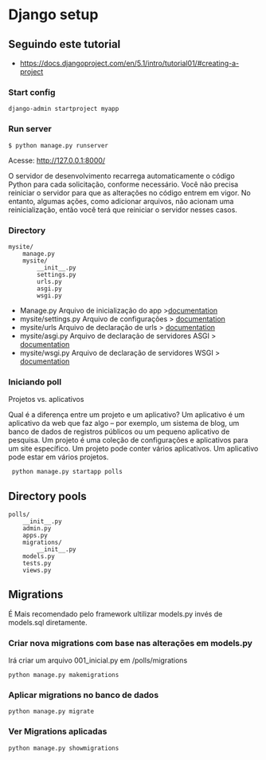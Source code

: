 # Django setup

## Seguindo este tutorial

- https://docs.djangoproject.com/en/5.1/intro/tutorial01/#creating-a-project

### Start config

```
django-admin startproject myapp

```

### Run server

```
$ python manage.py runserver

```
Acesse: http://127.0.0.1:8000/


O servidor de desenvolvimento recarrega automaticamente o código Python para cada solicitação, conforme necessário. Você não precisa reiniciar o servidor para que as alterações no código entrem em vigor. No entanto, algumas ações, como adicionar arquivos, não acionam uma reinicialização, então você terá que reiniciar o servidor nesses casos.

### Directory

``` shell
mysite/
    manage.py
    mysite/
        __init__.py
        settings.py
        urls.py
        asgi.py
        wsgi.py

```
- Manage.py  Arquivo de inicialização do app >[documentation](https://docs.djangoproject.com/en/5.1/ref/django-admin/)
- mysite/settings.py Arquivo de configurações  > [documentation](https://docs.djangoproject.com/en/5.1/topics/settings/)
- mysite/urls Arquivo de declaração de urls > [documentation](https://docs.djangoproject.com/en/5.1/topics/http/urls/)
- mysite/asgi.py Arquivo de declaração de servidores ASGI > [documentation](https://docs.djangoproject.com/en/5.1/howto/deployment/asgi/)
- mysite/wsgi.py Arquivo de declaração de servidores WSGI > [documentation](https://docs.djangoproject.com/en/5.1/howto/deployment/wsgi/)


### Iniciando poll

Projetos vs. aplicativos

Qual é a diferença entre um projeto e um aplicativo? Um aplicativo é um aplicativo da web que faz algo – por exemplo, um sistema de blog, um banco de dados de registros públicos ou um pequeno aplicativo de pesquisa. Um projeto é uma coleção de configurações e aplicativos para um site específico. Um projeto pode conter vários aplicativos. Um aplicativo pode estar em vários projetos.

``` shell
 python manage.py startapp polls
```

## Directory pools

```
polls/
    __init__.py
    admin.py
    apps.py
    migrations/
        __init__.py
    models.py
    tests.py
    views.py
```


## Migrations
É Mais recomendado pelo framework ultilizar models.py invés de models.sql diretamente.

### Criar nova migrations com base nas alterações em models.py

Irá criar um arquivo 001_inicial.py em /polls/migrations

```
python manage.py makemigrations
```

### Aplicar migrations no banco de dados

```
python manage.py migrate
```

### Ver Migrations aplicadas

```
python manage.py showmigrations
```
